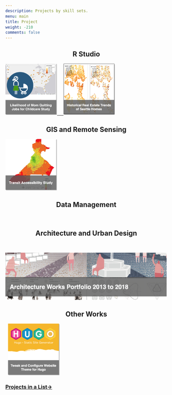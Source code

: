 ```yaml
---
description: Projects by skill sets.
menu: main
title: Project
weight: -210
comments: false
---
```


## <center>R Studio</center>

[<img src="https://raw.githubusercontent.com/adventuremeng/website_img/master/cover/Screen%20Shot%202020-04-12%20at%2011.53.06%20PM.png" alt="" width=32%  /> ](doc/study-on-the-likelihood-of-moms-quitting-jobs-for-childcare/)
[<img src="https://user-images.githubusercontent.com/53570321/71757059-13f8cf80-2e61-11ea-9f86-4b25fcd29656.png" alt="" width=32% title="Data Mining: Twitter Posts about Marta Bus" /> ](/doc/data-mining-twitter-posts-about-marta-bus/)
[<img src="https://user-images.githubusercontent.com/53570321/70857659-cb34a300-1ec0-11ea-942f-edeba7835679.png" alt="" width=32%  title="Spatial Analysis of AirBnb Listings for Manhattan, New York" /> ](/doc/spatial-analysis-of-airbnb-listings-for-manhattan-new-york/)
[<img src="https://user-images.githubusercontent.com/53570321/70857661-d12a8400-1ec0-11ea-8840-6066712b2c04.png" alt="" width=32%  title="BingAPI and R: Bikeshare Analysis" /> ](/doc/analyzing-bikeshare-activity-using-r-and-bing-api/)
[<img src="https://user-images.githubusercontent.com/53570321/72114911-22d4fb80-3313-11ea-8e54-bfd92f96359b.png" alt="" width=32% title="Two Ways of Creating Random Address Points Using RStudio" /> ](/post/two-ways-of-creating-random-address-points-using-rstudio/)
[<img src="https://github.com/adventuremeng/website_img/blob/master/cover/Screen%20Shot%202020-02-10%20at%2011.16.08%20PM.png?raw=true" alt="" width=32% title="Historical Real Estate Trends of Seattle Homes" /> ](/post/historical-real-estate-trends-of-seattle-homes/)


## <center>GIS and Remote Sensing</center>

[<img src="https://raw.githubusercontent.com/adventuremeng/website_img/master/cover/transit-accessibility-atl.png" alt="" width=32% title="Driving and Marta Transit Accessibility Study" />](/doc/driving-and-marta-transit-accessibility-study/)
[<img src="https://user-images.githubusercontent.com/53570321/71757062-1b1fdd80-2e61-11ea-9d53-75cc15055838.png"  alt="" width=32% title="Quantifying Atlanta Bike-friendly Infrastructure"/>](/doc/quantifying-atlanta-bike-friendly-infrastructure/)
[<img src="https://user-images.githubusercontent.com/53570321/70857629-3d58b800-1ec0-11ea-91ad-ce0a8e6956dc.png" alt="" width=32% title="Remote sensing: Land Use Change Detection in Malawi" />](/doc/malawi-land-use-change-detection-using-remote-sensing-methods/)


## <center>Data Management</center>

[<img src="https://user-images.githubusercontent.com/53570321/70857624-2e720580-1ec0-11ea-9e22-c277645e23af.png" alt="" width=32% title="Puerto Rico Studio: A Data Tool Using Tableau" />](/doc/puerto-rico-studio-a-data-tool-using-tableau/)
[<img src="https://user-images.githubusercontent.com/53570321/71757081-2ecb4400-2e61-11ea-95fd-eed72f52712c.png" alt="" width=32% title="Google Earth Engine: Easier Way to Download Satellite Images" />](/post/google-earth-engine-easier-way-to-download-satellite-images/)
[<img src="https://user-images.githubusercontent.com/53570321/71757086-35f25200-2e61-11ea-8a99-f7b2dbe5bd7a.png" alt="" width=32% title="Google Earth Engine: Easier Way to Download Satellite Images" />](/post/working-with-arcgis-mosaic-datasets-add-extract-and-management/)



## <center>Architecture and Urban Design</center>

[<img src="https://user-images.githubusercontent.com/53570321/70857616-126e6400-1ec0-11ea-80b7-ab6bfb696a49.png" alt="" width=32% title="Tech Playground: Georgia Tech Shenzhen Campus Design" />](/doc/tech-playground-the-georgia-tech-shenzhen-campus-design/)


<a href="/images/Portfolio_MengGao.pdf" target="_blank"><img src="https://raw.githubusercontent.com/adventuremeng/website_img/master/cover/architecture-portfolio.png" alt="" width="100%" /></a>

## <center>Other Works</center>

[<img src="https://user-images.githubusercontent.com/53570321/71757497-612a7080-2e64-11ea-82ce-4d5b39755f3d.png" alt="" width=32% title="Atlanta Office Real-Estate Market Analysis 2017" />](/doc/atlanta-office-real-estate-market-analysis-2017/)
[<img src="https://user-images.githubusercontent.com/53570321/71757091-44d90480-2e61-11ea-873d-f8cf2c807718.png" alt="" width=32% title="Simple Shiny App: Stardew Valley Bundle Query Tool" />](/post/simple-shiny-app-stardew-valley-bundle-query-tool/)
[<img src="https://github.com/adventuremeng/website_img/blob/master/post/config_theme/Screen%20Shot%202020-01-14%20at%207.58.00%20PM.png?raw=true" alt="" width=32% title="Several Ways of Tweaking the Minimo Theme for Hugo" />](/post/several-ways-of-tweaking-the-minimo-theme-for-hugo/)
[<img src="https://user-images.githubusercontent.com/53570321/71757098-50c4c680-2e61-11ea-8219-608f5ac4a604.png" alt="" width=32% title="Set Up RSS for Hugo Theme Minimo" />](/post/set-up-rss-for-hugo-theme-minimo/)

### [Projects in a List→](/doc)


